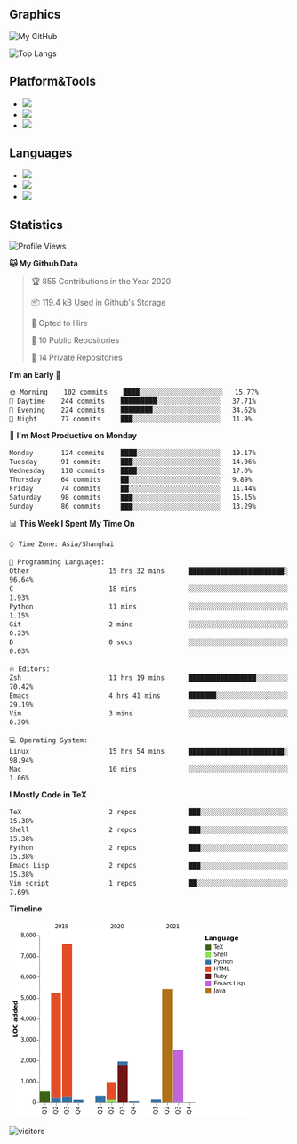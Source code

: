 ## Graphics

![My GitHub](https://github-readme-stats.vercel.app/api?username=SteamedFish&count_private=true&show_icons=true&theme=buefy&include_all_commits=false)

![Top Langs](https://github-readme-stats.vercel.app/api/top-langs/?username=SteamedFish&theme=buefy&hide=ruby&count_private=true&show_icons=true&layout=compact)

## Platform&Tools

* [![](https://img.shields.io/badge/ArchLinux--purple?style=flat-square&logo=ArchLinux)](https://www.archlinux.org/)
* [![](https://img.shields.io/badge/Gentoo-testing-purple?style=flat-square&logo=Gentoo)](https://www.gentoo.org/)
* [![](https://img.shields.io/badge/Doom%20Emacs-28-blue?style=flat-square&logo=Gnu%20emacs&logoColor=white)](https://www.gnu.org/software/emacs/)

## Languages

* [![](https://img.shields.io/badge/-Python-3776AB?style=flat-square&logo=python&logoColor=white)](https://www.python.org/)
* [![](https://img.shields.io/badge/-Bash-00ADD8?style=flat-square&logo=Gnu-bash&logoColor=white)](https://www.gnu.org/software/bash/)
* [![](https://img.shields.io/badge/-Go-00ADD8?style=flat-square&logo=go&logoColor=white)](https://golang.org/)

## Statistics

<!--START_SECTION:waka-->
![Profile Views](http://img.shields.io/badge/Profile%20Views-18-blue)

**🐱 My Github Data** 

> 🏆 855 Contributions in the Year 2020
 > 
> 📦 119.4 kB Used in Github's Storage 
 > 
> 💼 Opted to Hire
 > 
> 📜 10 Public Repositories
 > 
> 🔑 14 Private Repositories 

**I'm an Early 🐤** 

```text
🌞 Morning    102 commits    ████░░░░░░░░░░░░░░░░░░░░░   15.77% 
🌆 Daytime    244 commits    █████████░░░░░░░░░░░░░░░░   37.71% 
🌃 Evening    224 commits    ████████░░░░░░░░░░░░░░░░░   34.62% 
🌙 Night      77 commits     ███░░░░░░░░░░░░░░░░░░░░░░   11.9%

```
📅 **I'm Most Productive on Monday** 

```text
Monday       124 commits    ████░░░░░░░░░░░░░░░░░░░░░   19.17% 
Tuesday      91 commits     ███░░░░░░░░░░░░░░░░░░░░░░   14.06% 
Wednesday    110 commits    ████░░░░░░░░░░░░░░░░░░░░░   17.0% 
Thursday     64 commits     ██░░░░░░░░░░░░░░░░░░░░░░░   9.89% 
Friday       74 commits     ██░░░░░░░░░░░░░░░░░░░░░░░   11.44% 
Saturday     98 commits     ███░░░░░░░░░░░░░░░░░░░░░░   15.15% 
Sunday       86 commits     ███░░░░░░░░░░░░░░░░░░░░░░   13.29%

```


📊 **This Week I Spent My Time On** 

```text
⌚︎ Time Zone: Asia/Shanghai

💬 Programming Languages: 
Other                    15 hrs 32 mins      ████████████████████████░   96.64% 
C                        18 mins             ░░░░░░░░░░░░░░░░░░░░░░░░░   1.93% 
Python                   11 mins             ░░░░░░░░░░░░░░░░░░░░░░░░░   1.15% 
Git                      2 mins              ░░░░░░░░░░░░░░░░░░░░░░░░░   0.23% 
D                        0 secs              ░░░░░░░░░░░░░░░░░░░░░░░░░   0.03%

🔥 Editors: 
Zsh                      11 hrs 19 mins      █████████████████░░░░░░░░   70.42% 
Emacs                    4 hrs 41 mins       ███████░░░░░░░░░░░░░░░░░░   29.19% 
Vim                      3 mins              ░░░░░░░░░░░░░░░░░░░░░░░░░   0.39%

💻 Operating System: 
Linux                    15 hrs 54 mins      ████████████████████████░   98.94% 
Mac                      10 mins             ░░░░░░░░░░░░░░░░░░░░░░░░░   1.06%

```

**I Mostly Code in TeX** 

```text
TeX                      2 repos             ███░░░░░░░░░░░░░░░░░░░░░░   15.38% 
Shell                    2 repos             ███░░░░░░░░░░░░░░░░░░░░░░   15.38% 
Python                   2 repos             ███░░░░░░░░░░░░░░░░░░░░░░   15.38% 
Emacs Lisp               2 repos             ███░░░░░░░░░░░░░░░░░░░░░░   15.38% 
Vim script               1 repos             ██░░░░░░░░░░░░░░░░░░░░░░░   7.69%

```


**Timeline**

![Chart not found](https://github.com/SteamedFish/SteamedFish/blob/master/charts/bar_graph.png) 


<!--END_SECTION:waka-->

![visitors](https://visitor-badge.laobi.icu/badge?page_id=SteamedFish.SteamedFish)
